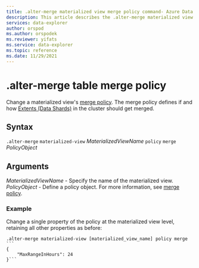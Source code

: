 ```yaml
---
title: .alter-merge materialized view merge policy command- Azure Data Explorer
description: This article describes the .alter-merge materialized view merge policy command in Azure Data Explorer.
services: data-explorer
author: orspod
ms.author: orspodek
ms.reviewer: yifats
ms.service: data-explorer
ms.topic: reference
ms.date: 11/29/2021
---
```

# .alter-merge table merge policy

Change a materialized view's [merge policy](mergepolicy.md). The merge policy defines if and how [Extents (Data Shards)](../management/extents-overview.md) in the cluster should get merged. 
 

## Syntax

`.alter-merge` `materialized-view` *MaterializedViewName* `policy` `merge` *PolicyObject*

## Arguments

*MaterializedViewName* - Specify the name of the materialized view.
*PolicyObject* - Define a policy object. For more information, see  [merge policy](mergepolicy.md).

### Example

Change a single property of the policy at the materialized view level, retaining all other properties as before:

```kusto
.alter-merge materialized-view [materialized_view_name] policy merge ```
{
    "MaxRangeInHours": 24
}```
```
